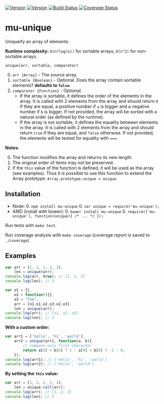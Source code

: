 [![Version](http://img.shields.io/npm/v/mu-unique.svg)](https://www.npmjs.org/package/mu-unique)
[![Version](http://img.shields.io/bower/v/mu-unique.svg)](https://github.com/mu-lib/mu-unique)
[![Build Status](https://api.travis-ci.org/mu-lib/mu-unique.svg?branch=master)](https://travis-ci.org/mu-lib/mu-unique)
[![Coverage Status](https://img.shields.io/coveralls/mu-lib/mu-unique/master.svg)](https://coveralls.io/r/mu-lib/mu-unique)

# mu-unique

Uniqueify an array of elements.

**Runtime complexity:** `O(n*log(n))` for sortable arrays, `O(n^2)` for
non-sortable arrays.

`unique(arr, sortable, comparator)`

0. `arr {Array}` - The source array.
0. `sortable {Boolean}` - Optional. Does the array contain sortable elements?
   **defaults to `false`**.
0. `comparator {Function}` - Optional.
    - If the array is sortable, it defines the order of the elements in the
      array. It is called with 2 elements from the array and should return `0`
      if they are equal, a positive number if `a` is bigger and a negative
      number if `b` is bigger. If not provided, the array will be sorted with a
      natural order (as defined by the runtime).
    - If the array is not sortable, it defines the equality between elements
      in the array. It is called with 2 elements from the array and should 
      return `true` if they are equal, and `false` otherwise.
      If not provided, the elements will be tested for equality with `===`.
   
**Notes:**

0. The function modifies the array and returns its new length.
0. The original order of items may not be preserved.
0. If the `this` value of the function is defined, it will be used as the array
   (see examples). Thus it is possible to use this function to extend the Array 
   prototype: `Array.prototype.unique = unique`.

## Installation

- Node:
    0. `npm install mu-unique`
    0. `var unique = require('mu-unique');`
- AMD (install with bower):
    0. `bower install mu-unique`
    0. `require(['mu-unique'], function(unique){ /* ... */ });`
   
Run tests with `make test`.

Run coverage analysis with `make coverage` (coverage report is saved to `./coverage`).

## Examples

```Javascript
var arr = [1, 2, 1, 2, 3],
    len = unique(arr);
console.log(arr, true); // [1, 2, 3]
console.log(len); // 3
```

```Javascript
var o1 = {},
    o2 = function(){},
    o3 = "foo",
    arr = [o1,o1,o2,o3,o2,o3],
    len = unique(arr);
console.log(arr); // [o1, o2, o3]
console.log(len); // 3
```

**With a custom order:**

```Javascript
var arr1 = ['hello', 'hi', 'world'],
    arr2 = unique(arr1, function(a, b){
        // compare only first character
        return a[0] > b[0] ? 1 : a[0] < b[0] ? -1 : 0; 
    });
console.log(arr1); // ['hello', 'hi', 'world']
console.log(arr2); // ['hello', 'world']
```

**By setting the `this` value:**

```Javascript
var arr = [1, 2, 1, 2, 3],
    len = unique.call(arr);
console.log(arr); // [1, 2, 3]
console.log(len); // 3
```
